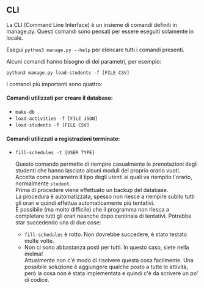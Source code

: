 ## CLI
La CLI (Command Line Interface) è un insieme di comandi definiti in manage.py.
Questi comandi sono pensati per essere eseguiti solamente in locale.

Esegui `python3 manage.py --help` per elencare tutti i comandi presenti.

Alcuni comandi hanno bisogno di dei parametri, per esempio:

`python3 manage.py load-students -f [FILE CSV]`

I comandi più importanti sono quattro:

#### Comandi utilizzati per creare il database:
- `make-db`
- `load-activities -f [FILE JSON]`
- `load-students -f [FILE CSV]`

#### Comandi utilizzati a registrazioni terminate:
- `fill-schedules -t [USER TYPE]`

    Questo comando permette di riempire casualmente le prenotazioni degli studenti che hanno lasciato alcuni moduli del proprio orario vuoti.\
    Accetta come parametro il tipo degli utenti ai quali va riempito l'orario, normalmente `student`.\
    Prima di procedere viene effettuato un backup del database.\
    La procedura è automatizzata, spesso non riesce a riempire subito tutti gli orari e quindi effettua automaticamente più tentativi.\
    È possibile (ma molto difficile) che il programma non riesca a completare tutti gli orari neanche dopo centinaia di tentativi. Potrebbe star succedendo una di due cose:
    - `fill-schedules` è rotto. Non dovrebbe succedere, è stato testato molte volte.
    - Non ci sono abbastanza posti per tutti. In questo caso, siete nella melma!\
    Attualmente non c'è modo di risolvere questa cosa facilmente. Una possibile soluzione è aggiungere qualche posto a tutte le attività, però la cosa non è stata implementata e quindi c'è da scrivere un po' di codice.
